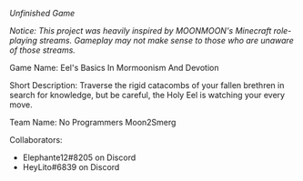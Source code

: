 *Unfinished Game*

*Notice: This project was heavily inspired by MOONMOON's Minecraft role-playing streams. Gameplay may not make sense to those who are unaware of those streams.*

Game Name: Eel's Basics In Mormoonism And Devotion

Short Description: Traverse the rigid catacombs of your fallen brethren in search for knowledge, but be careful, the Holy Eel is watching your every move.

Team Name: No Programmers Moon2Smerg

Collaborators:
  * Elephante12#8205 on Discord
  * HeyLito#6839 on Discord
